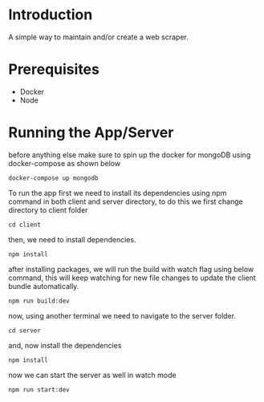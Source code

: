 # Introduction
A simple way to maintain and/or create a web scraper. 

# Prerequisites
* Docker
* Node

# Running the App/Server

before anything else make sure to spin up the docker for mongoDB using docker-compose as shown below
```
docker-compose up mongodb
````
To run the app first we need to install its dependencies using npm command in both client and server directory, to do this we first change directory to client folder
```
cd client
```
then, we need to install dependencies.
```
npm install
````
after installing packages, we will run the build with watch flag using below command, this will keep watching for new file changes to update the client bundle automatically.
```
npm run build:dev
````
now, using another terminal we need to navigate to the server folder.
```
cd server
````
and, now install the dependencies
```
npm install
````
now we can start the server as well in watch mode
```
npm run start:dev
````

# 
